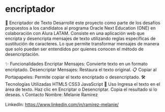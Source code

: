 # encriptador
🔐 Encriptador de Texto
Desarrollé este proyecto como parte de los desafíos propuestos a los candidatos al programa Oracle Next Education (ONE) en colaboración con Alura LATAM. Consiste en una aplicación web que encripta y desencripta mensajes de texto utilizando reglas específicas de sustitución de caracteres. Lo que permite transformar mensajes de manera que solo puedan ser entendidos por quienes conocen el método de desencriptación.

✨ Funcionalidades
Encriptar Mensajes: Convierte texto en un formato encriptado.
Desencriptar Mensajes: Restaura el texto original.
📋 Copiar al Portapapeles: Permite copiar el texto encriptado o desencriptado.
🛠️ Tecnologías Utilizadas
HTML5
CSS3
JavaScript
🚀 Uso
Ingresa el texto en el área de texto.
Haz clic en Encriptar o Desencriptar.
Copia el resultado si lo deseas.
📞 Contacto
Nombre: Melanie Ramirez 

LinkedIn: https://www.linkedin.com/in/ramirez-melanie/
